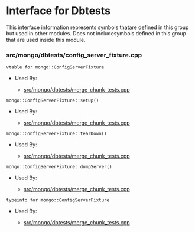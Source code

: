 
# Interface for Dbtests
This interface information represents symbols thatare defined in this group but used in other modules.  Does not includesymbols defined in this group that are used inside this module.

### src/mongo/dbtests/config\_server\_fixture.cpp

<div></div>

    vtable for mongo::ConfigServerFixture

- Used By:

    - [src/mongo/dbtests/merge\_chunk\_tests.cpp](../../../sharding/sharding)

<div></div>

    mongo::ConfigServerFixture::setUp()

- Used By:

    - [src/mongo/dbtests/merge\_chunk\_tests.cpp](../../../sharding/sharding)

<div></div>

    mongo::ConfigServerFixture::tearDown()

- Used By:

    - [src/mongo/dbtests/merge\_chunk\_tests.cpp](../../../sharding/sharding)

<div></div>

    mongo::ConfigServerFixture::dumpServer()

- Used By:

    - [src/mongo/dbtests/merge\_chunk\_tests.cpp](../../../sharding/sharding)

<div></div>

    typeinfo for mongo::ConfigServerFixture

- Used By:

    - [src/mongo/dbtests/merge\_chunk\_tests.cpp](../../../sharding/sharding)
